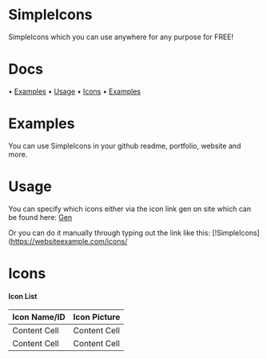 # SimpleIcons
SimpleIcons which you can use anywhere for any purpose for FREE!

# Docs
• [Examples](https://github.com/DrMixxer/SimpleIcons#Examples)
• [Usage](https://github.com/DrMixxer/SimpleIcons#Usage)
• [Icons](https://github.com/DrMixxer/SimpleIcons#Icons)
• [Examples](https://github.com/DrMixxer/SimpleIcons#Examples)


# Examples
You can use SimpleIcons in your github readme, portfolio, website and more.

# Usage

You can specify which icons either via the icon link gen on site which can be found here: 
[Gen](https://)

Or you can do it manually through typing out the link like this: 
[!SimpleIcons](https://websiteexample.com/icons/

# Icons 

#### Icon List

| Icon Name/ID  | Icon Picture  |
| ------------- | ------------- |
| Content Cell  | Content Cell  |
| Content Cell  | Content Cell  |

